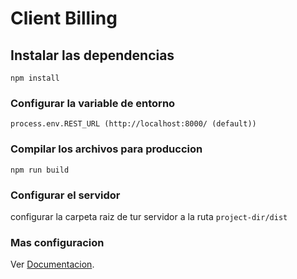 # Client Billing

## Instalar las dependencias
```
npm install
```
### Configurar la variable de entorno
```
process.env.REST_URL (http://localhost:8000/ (default))
```

### Compilar los archivos para produccion
```
npm run build
```

### Configurar el servidor
configurar la carpeta raiz de tur servidor a la ruta `project-dir/dist`

### Mas configuracion
Ver [Documentacion](https://cli.vuejs.org/config/).
